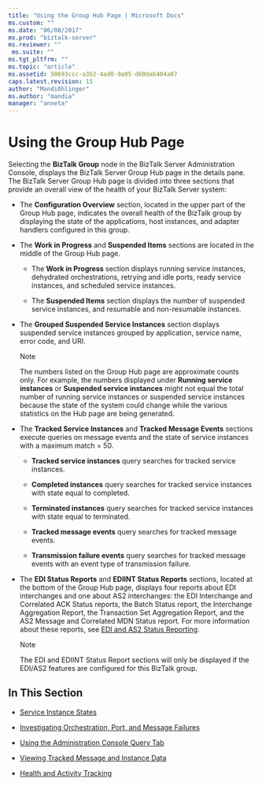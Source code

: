 ```yaml
---
title: "Using the Group Hub Page | Microsoft Docs"
ms.custom: ""
ms.date: "06/08/2017"
ms.prod: "biztalk-server"
ms.reviewer: ""
 ms.suite: ""
ms.tgt_pltfrm: ""
ms.topic: "article"
ms.assetid: 50693ccc-a3b2-4ad0-9a05-d60dab404a07
caps.latest.revision: 15
author: "MandiOhlinger"
ms.author: "mandia"
manager: "anneta"
---
```

# Using the Group Hub Page
Selecting the **BizTalk Group** node in the BizTalk Server Administration Console, displays the BizTalk Server Group Hub page in the details pane. The BizTalk Server Group Hub page is divided into three sections that provide an overall view of the health of your BizTalk Server system:  
  
-   The **Configuration Overview** section, located in the upper part of the Group Hub page, indicates the overall health of the BizTalk group by displaying the state of the applications, host instances, and adapter handlers configured in this group.  
  
-   The **Work in Progress**  and **Suspended Items** sections are located in the middle of the Group Hub page.  
  
    -   The **Work in Progress** section displays running service instances, dehydrated orchestrations, retrying and idle ports, ready service instances, and scheduled service instances.  
  
    -   The **Suspended Items** section displays the number of suspended service instances, and resumable and non-resumable instances.  
  
-   The **Grouped Suspended Service Instances** section displays suspended service instances grouped by application, service name, error code, and URI.  
  
    > [!NOTE]
    >  The numbers listed on the Group Hub page are approximate counts only. For example, the numbers displayed under **Running service instances** or **Suspended service instances** might not equal the total number of running service instances or suspended service instances because the state of the system could change while the various statistics on the Hub page are being generated.  
  
-   The **Tracked Service Instances** and **Tracked Message Events** sections execute queries on message events and the state of service instances with a maximum match = 50.  
  
    -   **Tracked service instances** query searches for tracked service instances.  
  
    -   **Completed instances** query searches for tracked service instances with state equal to completed.  
  
    -   **Terminated instances** query searches for tracked service instances with state equal to terminated.  
  
    -   **Tracked message events** query searches for tracked message events.  
  
    -   **Transmission failure events** query searches for tracked message events with an event type of transmission failure.  
  
-   The **EDI Status Reports** and **EDIINT Status Reports** sections, located at the bottom of the Group Hub page, displays four reports about EDI interchanges and one about AS2 interchanges: the EDI Interchange and Correlated ACK Status reports, the Batch Status report, the Interchange Aggregation Report, the Transaction Set Aggregation Report, and the AS2 Message and Correlated MDN Status report. For more information about these reports, see [EDI and AS2 Status Reporting](../core/edi-and-as2-status-reporting.md).  
  
    > [!NOTE]
    >  The EDI and EDIINT Status Report sections will only be displayed if the EDI/AS2 features are configured for this BizTalk group.  
  
## In This Section  
  
-   [Service Instance States](../core/service-instance-states.md)  
  
-   [Investigating Orchestration, Port, and Message Failures](../core/investigating-orchestration-port-and-message-failures.md)  
  
-   [Using the Administration Console Query Tab](../core/using-the-administration-console-query-tab.md)  
  
-   [Viewing Tracked Message and Instance Data](../core/viewing-tracked-message-and-instance-data.md)  
  
-   [Health and Activity Tracking](../core/health-and-activity-tracking.md)